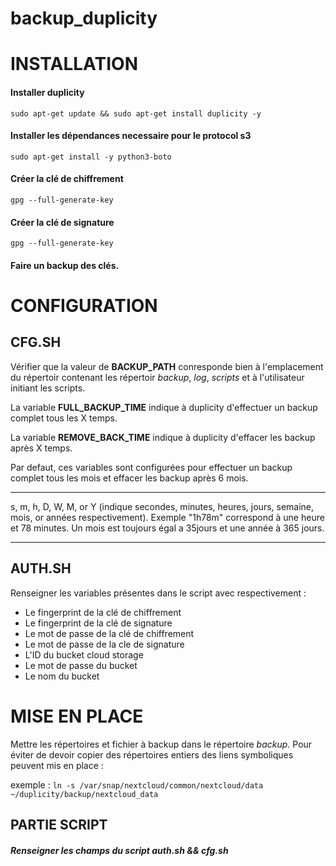 # backup_duplicity

# INSTALLATION

#### Installer duplicity
  `sudo apt-get update && sudo apt-get install duplicity -y`

#### Installer les dépendances necessaire pour le protocol s3
  `sudo apt-get install -y python3-boto`

#### Créer la clé de chiffrement
  `gpg --full-generate-key`

#### Créer la clé de signature
  `gpg --full-generate-key`

#### Faire un backup des clés.




# CONFIGURATION

## CFG.SH

Vérifier que la valeur de **BACKUP_PATH** conresponde bien à l'emplacement du répertoir contenant les répertoir *backup*, *log*, *scripts* et à l'utilisateur initiant les scripts.


La variable **FULL_BACKUP_TIME** indique à duplicity d'effectuer un backup complet tous les X temps.

La variable **REMOVE_BACK_TIME** indique à duplicity d'effacer les backup après X temps. 

Par defaut, ces variables sont configurées pour effectuer un backup complet tous les mois et effacer les backup après 6 mois. 
*****
s, m, h, D, W, M, or Y (indique secondes, minutes, heures, jours, semaine, mois, or années respectivement).
Exemple "1h78m" correspond à  une heure et 78 minutes.
Un mois est toujours égal a 35jours et une année à 365 jours.
*****


## AUTH.SH

Renseigner les variables présentes dans le script avec respectivement :
 * Le fingerprint de la clé de chiffrement
 * Le fingerprint de la clé de signature
 * Le mot de passe de la clé de chiffrement
 * Le mot de passe de la cle de signature
 * L'ID du bucket cloud storage
 * Le mot de passe du bucket
 * Le nom du bucket




# MISE EN PLACE

Mettre les répertoires et fichier à backup dans le répertoire *backup*. 
Pour éviter de devoir copier des répertoires entiers des liens symboliques peuvent mis en place :

exemple : `ln -s /var/snap/nextcloud/common/nextcloud/data ~/duplicity/backup/nextcloud_data`





## PARTIE SCRIPT


##### Renseigner les champs du script auth.sh && cfg.sh
